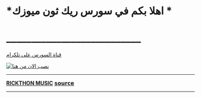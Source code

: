 
# *اهلا بكم في سورس ريك ثون ميوزك *
# ___________________________


[قناة السورس على تلكرام](https://t.me/RICKTHONM)



[![نصب الان من هنا](https://www.herokucdn.com/deploy/button.svg)](https://heroku.com/deploy?template=https://github.com/rick1128/te)

__________________________
**[RICKTHON MUSIC](https://t.me/RICKTHONM)**
**[𝘀𝗼𝘂𝗿𝗰𝗲](https://t.me/rickthon_group)**
__________________________

